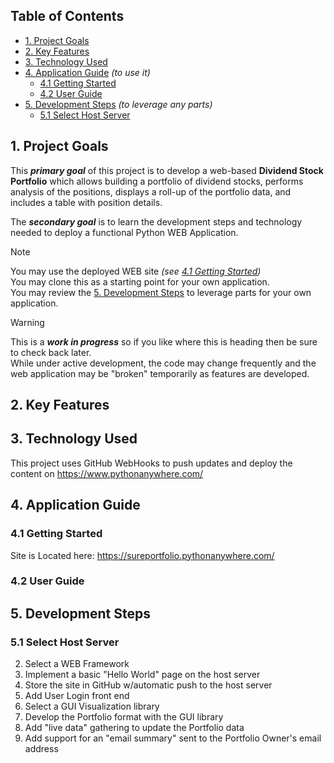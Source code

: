 ## Table of Contents

- [1. Project Goals](#Goals)
- [2. Key Features](#Features)
- [3. Technology Used](#Technology)
- [4. Application Guide](#AppGuide) *(to use it)*
  - [4.1 Getting Started](#GetStarted)
  - [4.2 User Guide](#UserGuide)
- [5. Development Steps](#DevSteps) *(to leverage any parts)*
  - [5.1 Select Host Server](#SelectHost)
  
## <a name="Goals"/> 1. Project Goals
This ***primary goal*** of this project is to develop a web-based **Dividend Stock Portfolio** which allows building a portfolio of dividend stocks, performs analysis of the positions, displays a roll-up of the portfolio data, and includes a table with position details.

The ***secondary goal*** is to learn the development steps and technology needed to deploy a functional Python WEB Application.

> [!NOTE]
> You may use the deployed WEB site *(see [4.1 Getting Started](#GetStarted))*<br>
> You may clone this as a starting point for your own application.<br>
> You may review the [5. Development Steps](#DevSteps) to leverage parts for your own application.

> [!WARNING]  
> This is a ***work in progress*** so if you like where this is heading then be sure to check back later.<br>
> While under active development, the code may change frequently and the web application may be "broken" temporarily as features are developed.

## <a name="Features"/>2. Key Features

## <a name="Technology"/>3. Technology Used
This project uses GitHub WebHooks to push updates and deploy the content on https://www.pythonanywhere.com/

##  <a name="AppGuide"/>4. Application Guide

### <a name="GetStarted"/>4.1 Getting Started
Site is Located here: https://sureportfolio.pythonanywhere.com/
  
### <a name="UserGuide"/>4.2 User Guide

## <a name="DevSteps"/>5. Development Steps

### <a name="SelectHost"/>5.1 Select Host Server

2. Select a WEB Framework
3. Implement a basic "Hello World" page on the host server
4. Store the site in GitHub w/automatic push to the host server
5. Add User Login front end
6. Select a GUI Visualization library
7. Develop the Portfolio format with the GUI library
8. Add "live data" gathering to update the Portfolio data
9. Add support for an "email summary" sent to the Portfolio Owner's email address

